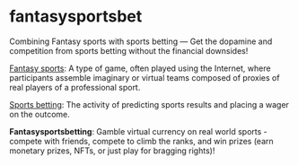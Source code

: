 # fantasysportsbet
Combining Fantasy sports with sports betting — Get the dopamine and competition from sports betting without the financial downsides!

[Fantasy sports](https://en.wikipedia.org/wiki/Fantasy_sport): A type of game, often played using the Internet, where participants assemble imaginary or virtual teams composed of proxies of real players of a professional sport. 

[Sports betting](https://en.wikipedia.org/wiki/Sports_betting): The activity of predicting sports results and placing a wager on the outcome.


**Fantasysportsbetting**: Gamble virtual currency on real world sports - compete with friends, compete to climb the ranks, and win prizes (earn monetary prizes, NFTs, or just play for bragging rights)!
